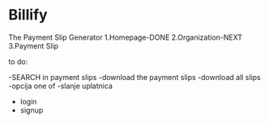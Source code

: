 # Billify

The Payment Slip Generator
1.Homepage-DONE
2.Organization-NEXT
3.Payment Slip

to do:

-SEARCH in payment slips
-download the payment slips
-download all slips
-opcija one of
-slanje uplatnica

- login
- signup
